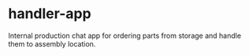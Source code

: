 # handler-app

Internal production chat app for ordering parts from storage and handle them to assembly location.
